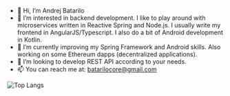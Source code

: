 - 👋 Hi, I’m Andrej Batarilo
- 👀 I’m interested in backend development. I like to play around with microservices written in Reactive Spring and Node.js. 
I usually write my frontend in AngularJS/Typescript. I also do a bit of Android development in Kotlin.
- 🌱 I’m currently improving my Spring Framework and Android skills. Also working on some Ethereum dapps (decentralized applications).
- 💞️ I’m looking to develop REST API according to your needs.
- 📫 You can reach me at: batarilocore@gmail.com

 ![Top Langs](https://github-readme-stats.vercel.app/api/top-langs/?username=batariloa&hide=javascript,css,scss,html&theme=tokyonight)

